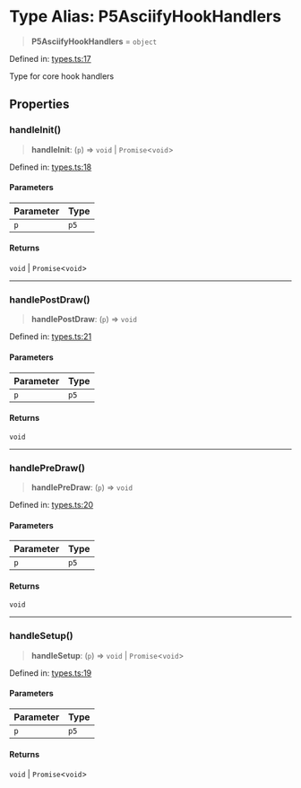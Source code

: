 # Type Alias: P5AsciifyHookHandlers

> **P5AsciifyHookHandlers** = `object`

Defined in: [types.ts:17](https://github.com/humanbydefinition/p5.asciify/blob/d2d077c11ae8590b274a069af51d844232880b9e/src/lib/types.ts#L17)

Type for core hook handlers

## Properties

### handleInit()

> **handleInit**: (`p`) => `void` \| `Promise`\<`void`\>

Defined in: [types.ts:18](https://github.com/humanbydefinition/p5.asciify/blob/d2d077c11ae8590b274a069af51d844232880b9e/src/lib/types.ts#L18)

#### Parameters

| Parameter | Type |
| --------- | ---- |
| `p`       | `p5` |

#### Returns

`void` \| `Promise`\<`void`\>

---

### handlePostDraw()

> **handlePostDraw**: (`p`) => `void`

Defined in: [types.ts:21](https://github.com/humanbydefinition/p5.asciify/blob/d2d077c11ae8590b274a069af51d844232880b9e/src/lib/types.ts#L21)

#### Parameters

| Parameter | Type |
| --------- | ---- |
| `p`       | `p5` |

#### Returns

`void`

---

### handlePreDraw()

> **handlePreDraw**: (`p`) => `void`

Defined in: [types.ts:20](https://github.com/humanbydefinition/p5.asciify/blob/d2d077c11ae8590b274a069af51d844232880b9e/src/lib/types.ts#L20)

#### Parameters

| Parameter | Type |
| --------- | ---- |
| `p`       | `p5` |

#### Returns

`void`

---

### handleSetup()

> **handleSetup**: (`p`) => `void` \| `Promise`\<`void`\>

Defined in: [types.ts:19](https://github.com/humanbydefinition/p5.asciify/blob/d2d077c11ae8590b274a069af51d844232880b9e/src/lib/types.ts#L19)

#### Parameters

| Parameter | Type |
| --------- | ---- |
| `p`       | `p5` |

#### Returns

`void` \| `Promise`\<`void`\>
